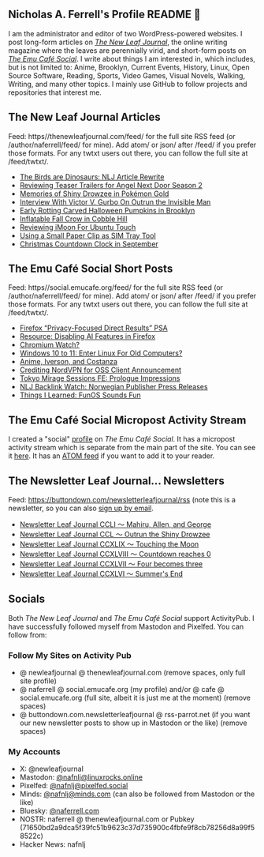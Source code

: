 ## Nicholas A. Ferrell's Profile README 👋

I am the administrator and editor of two WordPress-powered websites. I post long-form articles on [*The New Leaf Journal*](https://thenewleafjournal.com/), the online writing magazine where the leaves are perennially virid, and short-form posts on [*The Emu Café Social*](https://social.emucafe.org/). I write about things I am interested in, which includes, but is not limited to: Anime, Brooklyn, Current Events, History, Linux, Open Source Software, Reading, Sports, Video Games, Visual Novels, Walking, Writing, and many other topics. I mainly use GitHub to follow projects and repositories that interest me.

## The New Leaf Journal Articles

Feed: https//thenewleafjournal.com/feed/ for the full site RSS feed (or /author/naferrell/feed/ for mine). Add atom/ or json/ after /feed/ if you prefer those formats. For any twtxt users out there, you can follow the full site at /feed/twtxt/.

<!-- BLOG-POST-LIST:START -->
- [The Birds are Dinosaurs: NLJ Article Rewrite](https://thenewleafjournal.com/the-birds-are-dinosaurs-nlj-article-rewrite/)
- [Reviewing Teaser Trailers for Angel Next Door Season 2](https://thenewleafjournal.com/reviewing-teaser-trailers-for-angel-next-door-season-2/)
- [Memories of Shiny Drowzee in Pokémon Gold](https://thenewleafjournal.com/memories-of-shiny-drowzee-in-pokemon-gold/)
- [Interview With Victor V. Gurbo On Outrun the Invisible Man](https://thenewleafjournal.com/interview-with-victor-v-gurbo-on-outrun-the-invisible-man/)
- [Early Rotting Carved Halloween Pumpkins in Brooklyn](https://thenewleafjournal.com/early-rotting-carved-halloween-pumpkins-in-brooklyn/)
- [Inflatable Fall Crow in Cobble Hill](https://thenewleafjournal.com/inflatable-fall-crow-in-cobble-hill/)
- [Reviewing iMoon For Ubuntu Touch](https://thenewleafjournal.com/reviewing-imoon-for-ubuntu-touch/)
- [Using a Small Paper Clip as SIM Tray Tool](https://thenewleafjournal.com/using-a-small-paper-clip-as-sim-tray-tool/)
- [Christmas Countdown Clock in September](https://thenewleafjournal.com/christmas-countdown-clock-in-september/)
<!-- BLOG-POST-LIST:END -->

## The Emu Café Social Short Posts

Feed: https//social.emucafe.org/feed/ for the full site RSS feed (or /author/naferrell/feed/ for mine). Add atom/ or json/ after /feed/ if you prefer those formats. For any twtxt users out there, you can follow the full site at /feed/twtxt/.

<!-- ECS-POST-LIST:START -->
- [Firefox “Privacy-Focused Direct Results” PSA](https://social.emucafe.org/naferrell/firefox-privacy-focused-direct-results-psa-10-28-25/)
- [Resource: Disabling AI Features in Firefox](https://social.emucafe.org/naferrell/resource-disabling-ai-features-in-firefox-10-27-25/)
- [Chromium Watch?](https://social.emucafe.org/naferrell/chromium-watch/)
- [Windows 10 to 11: Enter Linux For Old Computers?](https://social.emucafe.org/naferrell/windows-10-to-11-and-linux-10-22-25/)
- [Anime, Iverson, and Costanza](https://social.emucafe.org/naferrell/anime-iverson-and-costanza-10-21-25/)
- [Crediting NordVPN for OSS Client Announcement](https://social.emucafe.org/naferrell/crediting-nordvpn-oss-client-announcement-10-20-25/)
- [Tokyo Mirage Sessions FE: Prologue Impressions](https://social.emucafe.org/naferrell/tmsfe-prologue-impressions-10-19-25/)
- [NLJ Backlink Watch: Norwegian Publisher Press Releases](https://social.emucafe.org/naferrell/norwegian-press-release-nlj-backlink-10-15-25/)
- [Things I Learned: FunOS Sounds Fun](https://social.emucafe.org/naferrell/things-i-learned-funos-sounds-fun/)
<!-- ECS-POST-LIST:END -->

## The Emu Café Social Micropost Activity Stream

I created a "social" [profile](https://social.emucafe.org/patrons/naferrell/profile/) on *The Emu Café Social*. It has a micropost activity stream which is separate from the main part of the site. You can see it [here](https://social.emucafe.org/patrons/naferrell/). It has an [ATOM feed](https://social.emucafe.org/patrons/naferrell/activity/feed/atom/) if you want to add it to your reader.

## The Newsletter Leaf Journal... Newsletters

Feed: https://buttondown.com/newsletterleafjournal/rss (note this is a newsletter, so you can also [sign up by email](https://buttondown.com/newsletterleafjournal#subscribe-form).

<!-- NLLJ-POST-LIST:START -->
- [Newsletter Leaf Journal CCLI 〜 Mahiru, Allen, and George](https://buttondown.com/newsletterleafjournal/archive/251/)
- [Newsletter Leaf Journal CCL 〜 Outrun the Shiny Drowzee](https://buttondown.com/newsletterleafjournal/archive/250/)
- [Newsletter Leaf Journal CCXLIX 〜 Touching the Moon](https://buttondown.com/newsletterleafjournal/archive/249/)
- [Newsletter Leaf Journal CCXLVIII 〜 Countdown reaches 0](https://buttondown.com/newsletterleafjournal/archive/248/)
- [Newsletter Leaf Journal CCXLVII 〜 Four becomes three](https://buttondown.com/newsletterleafjournal/archive/newsletter-leaf-journal-ccxlvii-four-becomes-three/)
- [Newsletter Leaf Journal CCXLVI 〜 Summer&#39;s End](https://buttondown.com/newsletterleafjournal/archive/246/)
<!-- NLLJ-POST-LIST:END -->

## Socials

Both *The New Leaf Journal* and *The Emu Café Social* support ActivityPub. I have successfully followed myself from Mastodon and Pixelfed. You can follow from:

### Follow My Sites on Activity Pub

* @ newleafjournal @ thenewleafjournal.com (remove spaces, only full site profile)
* @ naferrell @ social.emucafe.org (my profile) and/or @ cafe @ social.emucafe.org (full site, albeit it is just me at the moment) (remove spaces)
* @ buttondown.com.newsletterleafjournal @ rss-parrot.net (if you want our new newsletter posts to show up in Mastodon or the like) (remove spaces)

### My Accounts

* X: @newleafjournal
* Mastodon: [@nafnlj@linuxrocks.online](https://linuxrocks.online/@nafnlj)
* Pixelfed: [@nafnlj@pixelfed.social](https://pixelfed.social/nafnlj)
* Minds: [@nafnlj@minds.com](https://www.minds.com/nafnlj/) (can also be followed from Mastodon or the like)
* Bluesky: [@naferrell.com](https://bsky.app/profile/naferrell.com)
* NOSTR: naferrell @ thenewleafjournal.com or Pubkey (71650bd2a9dca5f39fc51b9623c37d735900c4fbfe9f8cb78256d8a99f58522c)
* Hacker News: nafnlj 



<!--
**nafnlj/nafnlj** is a ✨ _special_ ✨ repository because its `README.md` (this file) appears on your GitHub profile.

Here are some ideas to get you started:

- 🔭 I’m currently working on ...
- 🌱 I’m currently learning ...
- 👯 I’m looking to collaborate on ...
- 🤔 I’m looking for help with ...
- 💬 Ask me about ...
- 📫 How to reach me: ...
- 😄 Pronouns: ...
- ⚡ Fun fact: ...
-->
